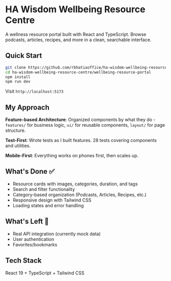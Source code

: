 # HA Wisdom Wellbeing Resource Centre

A wellness resource portal built with React and TypeScript. Browse podcasts, articles, recipes, and more in a clean, searchable interface.

## Quick Start

```bash
git clone https://github.com/rbhatiaoffice/ha-wisdom-wellbeing-resource-centre.git
cd ha-wisdom-wellbeing-resource-centre/wellbeing-resource-portal
npm install
npm run dev
```

Visit `http://localhost:5173`

## My Approach

**Feature-based Architecture**: Organized components by what they do - `features/` for business logic, `ui/` for reusable components, `layout/` for page structure.

**Test-First**: Wrote tests as I built features. 28 tests covering components and utilities.

**Mobile-First**: Everything works on phones first, then scales up.

## What's Done ✅

- Resource cards with images, categories, duration, and tags
- Search and filter functionality
- Category-based organization (Podcasts, Articles, Recipes, etc.)
- Responsive design with Tailwind CSS
- Loading states and error handling

## What's Left 🔄

- Real API integration (currently mock data)
- User authentication
- Favorites/bookmarks


## Tech Stack

React 19 + TypeScript + Tailwind CSS
